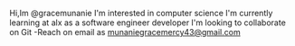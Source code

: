 Hi,Im @gracemunanie
I'm interested in computer science 
I'm currently learning at alx as a software engineer developer 
I'm looking to collaborate on Git
-Reach on email as munaniegracemercy43@gmail.com

<!---
gracemunanie/gracemunanie is a ✨ special ✨ repository because its `README.md` (this file) appears on your GitHub profile.
You can click the Preview link to take a look at your changes.
--->

